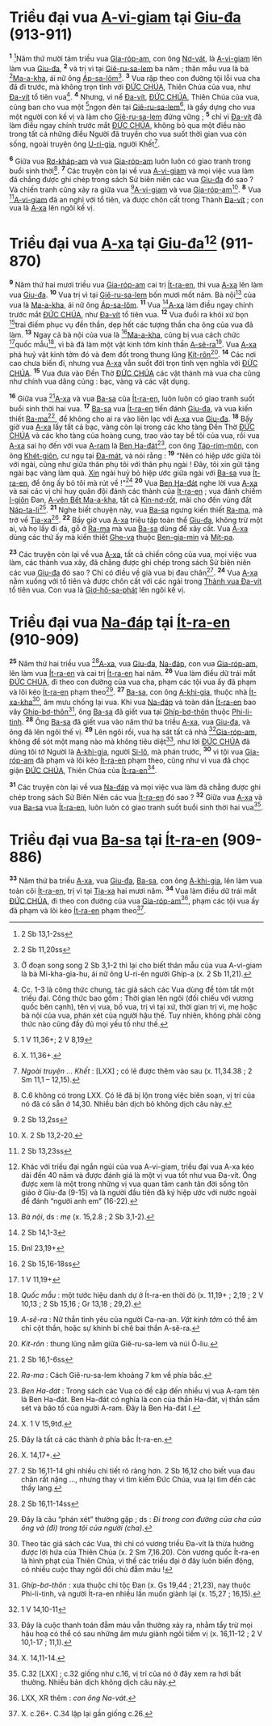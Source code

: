 # Triều đại vua [A-vi-giam]() tại [Giu-đa]() (913-911)
<sup><b>1</b></sup> [^1*]Năm thứ mười tám triều vua [Gia-róp-am](), con ông [Nơ-vát](), là [A-vi-giam]() lên làm vua [Giu-đa](), <sup><b>2</b></sup> và trị vì tại [Giê-ru-sa-lem]() ba năm ; thân mẫu vua là bà [^2*][Ma-a-kha](), ái nữ ông [Áp-sa-lôm]()[^1]. <sup><b>3</b></sup> Vua rập theo con đường tội lỗi vua cha đã đi trước, mà không trọn tình với [ĐỨC CHÚA](), Thiên Chúa của vua, như [Đa-vít]() tổ tiên vua[^2]. <sup><b>4</b></sup> Nhưng, vì nể [Đa-vít](), [ĐỨC CHÚA](), Thiên Chúa của vua, cũng ban cho vua một [^3*]ngọn đèn tại [Giê-ru-sa-lem]()[^3], là gầy dựng cho vua một người con kế vị và làm cho [Giê-ru-sa-lem]() đứng vững ; <sup><b>5</b></sup> chỉ vì [Đa-vít]() đã làm điều ngay chính trước mắt [ĐỨC CHÚA](), không bỏ qua một điều nào trong tất cả những điều Người đã truyền cho vua suốt thời gian vua còn sống, ngoài truyện ông [U-ri-gia](), người Khết[^4].

<sup><b>6</b></sup> Giữa vua [Rơ-kháp-am]() và vua [Gia-róp-am]() luôn luôn có giao tranh trong buổi sinh thời[^5]. <sup><b>7</b></sup> Các truyện còn lại về vua [A-vi-giam]() và mọi việc vua làm đã chẳng được ghi chép trong sách Sử biên niên các vua [Giu-đa]() đó sao ? Và chiến tranh cũng xảy ra giữa vua [^4*][A-vi-giam]() và vua [Gia-róp-am]()[^6]. <sup><b>8</b></sup> Vua [^5*][A-vi-giam]() đã an nghỉ với tổ tiên, và được chôn cất trong Thành [Đa-vít]() ; con vua là [A-xa]() lên ngôi kế vị.


# Triều đại vua [A-xa]() tại [Giu-đa]()[^7] (911-870)
<sup><b>9</b></sup> Năm thứ hai mươi triều vua [Gia-róp-am]() cai trị [Ít-ra-en](), thì vua [A-xa]() lên làm vua [Giu-đa](). <sup><b>10</b></sup> Vua trị vì tại [Giê-ru-sa-lem]() bốn mươi mốt năm. Bà nội[^8] của vua là [Ma-a-kha](), ái nữ ông [Áp-sa-lôm](). <sup><b>11</b></sup> Vua [^6*][A-xa]() làm điều ngay chính trước mắt [ĐỨC CHÚA](), như [Đa-vít]() tổ tiên vua. <sup><b>12</b></sup> Vua đuổi ra khỏi xứ bọn [^7*]trai điếm phục vụ đền thần, dẹp hết các tượng thần cha ông của vua đã làm. <sup><b>13</b></sup> Ngay cả bà nội của vua là [^8*][Ma-a-kha](), cũng bị vua cách chức [^9*]quốc mẫu[^9], vì bà đã làm một vật kinh tởm kính thần [A-sê-ra]()[^10]. Vua [A-xa]() phá huỷ vật kinh tởm đó và đem đốt trong thung lũng [Kít-rôn]()[^11]. <sup><b>14</b></sup> Các nơi cao chưa biến đi, nhưng vua [A-xa]() vẫn suốt đời trọn tình vẹn nghĩa với [ĐỨC CHÚA](). <sup><b>15</b></sup> Vua đưa vào Đền Thờ [ĐỨC CHÚA]() các vật thánh mà vua cha cũng như chính vua dâng cúng : bạc, vàng và các vật dụng.

<sup><b>16</b></sup> Giữa vua [^10*][A-xa]() và vua [Ba-sa]() của [Ít-ra-en](), luôn luôn có giao tranh suốt buổi sinh thời hai vua. <sup><b>17</b></sup> [Ba-sa]() vua [Ít-ra-en]() tiến đánh [Giu-đa](), và vua kiến thiết [Ra-ma]()[^12], để không cho ai ra vào liên lạc với [A-xa]() vua [Giu-đa](). <sup><b>18</b></sup> Bấy giờ vua [A-xa]() lấy tất cả bạc, vàng còn lại trong các kho tàng Đền Thờ [ĐỨC CHÚA]() và các kho tàng của hoàng cung, trao vào tay bề tôi của vua, rồi vua [A-xa]() sai họ đến với vua [A-ram]() là [Ben Ha-đát]()[^13], con ông [Táp-rim-môn](), con ông [Khét-giôn](), cư ngụ tại [Đa-mát](), và nói rằng : <sup><b>19</b></sup> “Nên có hiệp ước giữa tôi với ngài, cũng như giữa thân phụ tôi với thân phụ ngài ! Đây, tôi xin gửi tặng ngài bạc vàng làm quà. [Xin]() ngài huỷ bỏ hiệp ước giữa ngài với [Ba-sa]() vua [Ít-ra-en](), để ông ấy bỏ tôi mà rút về !”[^14] <sup><b>20</b></sup> Vua [Ben Ha-đát]() nghe lời vua [A-xa]() và sai các vị chỉ huy quân đội đánh các thành của [Ít-ra-en]() ; vua đánh chiếm [I-giôn]() Đan, [A-vên Bết Ma-a-kha](), tất cả [Kin-nơ-rốt](), mãi cho đến vùng đất [Náp-ta-li]()[^15]. <sup><b>21</b></sup> Nghe biết chuyện này, vua [Ba-sa]() ngưng kiến thiết [Ra-ma](), mà trở về [Tia-xa]()[^16]. <sup><b>22</b></sup> Bấy giờ vua [A-xa]() triệu tập toàn thể [Giu-đa](), không trừ một ai, và họ lấy đi đá, gỗ ở [Ra-ma]() mà vua [Ba-sa]() dùng để xây cất. Vua [A-xa]() dùng các thứ ấy mà kiến thiết [Ghe-va]() thuộc [Ben-gia-min]() và [Mít-pa]().

<sup><b>23</b></sup> Các truyện còn lại về vua [A-xa](), tất cả chiến công của vua, mọi việc vua làm, các thành vua xây, đã chẳng được ghi chép trong sách Sử biên niên các vua [Giu-đa]() đó sao ? Chỉ có điều về già vua bị đau chân[^17]. <sup><b>24</b></sup> Vua [A-xa]() nằm xuống với tổ tiên và được chôn cất với các ngài trong [Thành vua Đa-vít]() tổ tiên vua. Con vua là [Giơ-hô-sa-phát]() lên ngôi kế vị.


# Triều đại vua [Na-đáp]() tại [Ít-ra-en]() (910-909)
<sup><b>25</b></sup> Năm thứ hai triều vua [^11*][A-xa](), vua [Giu-đa](), [Na-đáp](), con vua [Gia-róp-am](), lên làm vua [Ít-ra-en]() và cai trị [Ít-ra-en]() hai năm. <sup><b>26</b></sup> Vua làm điều dữ trái mắt [ĐỨC CHÚA](), đi theo con đường của vua cha, phạm các tội vua ấy đã phạm và lôi kéo [Ít-ra-en]() phạm theo[^18]. <sup><b>27</b></sup> [Ba-sa](), con ông [A-khi-gia](), thuộc nhà [Ít-xa-kha]()[^19], âm mưu chống lại vua. Khi vua [Na-đáp]() và toàn dân [Ít-ra-en]() bao vây [Ghíp-bơ-thôn]()[^20], ông [Ba-sa]() đã giết vua tại [Ghíp-bơ-thôn]() thuộc [Phi-li-tinh](). <sup><b>28</b></sup> Ông [Ba-sa]() đã giết vua vào năm thứ ba triều [A-xa](), vua [Giu-đa](), và ông đã lên ngôi thế vị. <sup><b>29</b></sup> Lên ngôi rồi, vua hạ sát tất cả nhà [^12*][Gia-róp-am](), không để sót một mạng nào mà không tiêu diệt[^21], như lời [ĐỨC CHÚA]() đã dùng tôi tớ Người là [A-khi-gia](), người [Si-lô](), mà phán trước, <sup><b>30</b></sup> vì tội vua [Gia-róp-am]() đã phạm và lôi kéo [Ít-ra-en]() phạm theo, cũng như vì vua đã chọc giận [ĐỨC CHÚA](), Thiên Chúa của [Ít-ra-en]()[^22].

<sup><b>31</b></sup> Các truyện còn lại về vua [Na-đáp]() và mọi việc vua làm đã chẳng được ghi chép trong sách Sử Biên Niên các vua [Ít-ra-en]() đó sao ? <sup><b>32</b></sup> Giữa vua [A-xa]() và vua [Ba-sa]() vua [Ít-ra-en](), luôn luôn có giao tranh suốt buổi sinh thời hai vua[^23].


# Triều đại vua [Ba-sa]() tại [Ít-ra-en]() (909-886)
<sup><b>33</b></sup> Năm thứ ba triều [A-xa](), vua [Giu-đa](), [Ba-sa](), con ông [A-khi-gia](), lên làm vua toàn cõi [Ít-ra-en](), trị vì tại [Tia-xa]() hai mươi năm. <sup><b>34</b></sup> Vua làm điều dữ trái mắt [ĐỨC CHÚA](), đi theo con đường của vua [Gia-róp-am]()[^24], phạm các tội vua ấy đã phạm và lôi kéo [Ít-ra-en]() phạm theo[^25].

[^1]: Ở đoạn song song 2 Sb 3,1-2 thì lại cho biết thân mẫu của vua A-vi-giam là bà Mi-kha-gia-hu, ái nữ ông U-ri-ên người Ghíp-a (x. 2 Sb 11,21).
[^2]: Cc. 1-3 là công thức chung, tác giả sách các Vua dùng để tóm tắt một triều đại. Công thức bao gồm : Thời gian lên ngôi (đối chiếu với vương quốc bên cạnh), tên vị vua, bố vua, trị vì tại xứ, thời gian trị vì, mẹ hoặc bà nội của vua, phán xét của người hậu thế. Tuy nhiên, không phải công thức nào cũng đầy đủ mọi yếu tố như thế.
[^3]: X. 11,36+.
[^4]: *Ngoài truyện ... Khết* : \[LXX] ; có lẽ được thêm vào sau (x. 11,34.38 ; 2 Sm 11,1 – 12,15).
[^5]: C.6 không có trong LXX. Có lẽ đã bị lộn trong việc biên soạn, vị trí của nó đã có sẵn ở 14,30. Nhiều bản dịch bỏ không dịch câu này.
[^6]: X. 2 Sb 13,2-20.
[^7]: Khác với triều đại ngắn ngủi của vua A-vi-giam, triều đại vua A-xa kéo dài đến 40 năm và được đánh giá là một vị vua tốt như vua Đa-vít. Ông được xem là một trong những vị vua quan tâm canh tân đời sống tôn giáo ở Giu-đa (9-15) và là người đầu tiên đã ký hiệp ước với nước ngoài để đánh “người anh em” (16-22).
[^8]: *Bà nội*, ds : *mẹ* (x. 15,2.8 ; 2 Sb 3,1-2).
[^9]: *Quốc mẫu* : một tước hiệu danh dự ở Ít-ra-en thời đó (x. 11,19+ ; 2,19 ; 2 V 10,13 ; 2 Sb 15,16 ; Gr 13,18 ; 29,2).
[^10]: *A-sê-ra* : Nữ thần tình yêu của người Ca-na-an. *Vật kinh tởm* có thể ám chỉ cột thần, hoặc sự khinh bỉ chê bai thần A-sê-ra.
[^11]: *Kít-rôn* : thung lũng nằm giữa Giê-ru-sa-lem và núi Ô-liu.
[^12]: *Ra-ma* : Cách Giê-ru-sa-lem khoảng 7 km về phía bắc.
[^13]: *Ben Ha-đát* : Trong sách các Vua có đề cập đến nhiều vị vua A-ram tên là Ben Ha-đát. Ben Ha-đát có nghĩa là con của thần Ha-đát, vị thần sấm sét và bão tố của người A-ram. Đây là Ben Ha-đát I.
[^14]: X. 1 V 15,9tđ.
[^15]: Đây là tất cả các thành ở phía bắc Ít-ra-en.
[^16]: X. 14,17+.
[^17]: 2 Sb 16,11-14 ghi nhiều chi tiết rõ ràng hơn. 2 Sb 16,12 cho biết vua đau chân rất nặng ..., nhưng thay vì tìm kiếm Đức Chúa, vua lại tìm đến các thầy lang.
[^18]: Đây là câu “phán xét” thường gặp ; ds : *Đi trong con đường của cha của ông và (đi) trong tội của người (cha)*.
[^19]: Theo tác giả sách các Vua, thì chỉ có vương triều Đa-vít là thừa hưởng được lời hứa của Thiên Chúa (x. 2 Sm 7,16.20). Còn vương quốc Ít-ra-en là hình phạt của Thiên Chúa, vì thế các triều đại ở đây luôn biến động, có nhiều cuộc thay ngôi đổi chủ đẫm máu !
[^20]: *Ghíp-bơ-thôn* : xưa thuộc chi tộc Đan (x. Gs 19,44 ; 21,23), nay thuộc Phi-li-tinh, và người Ít-ra-en nhiều lần muốn giành lại (x. 15,27 ; 16,15).
[^21]: Đây là cuộc thanh toán đẫm máu vẫn thường xảy ra, nhằm tẩy trừ mọi hậu hoạ có thể có sau những âm mưu giành ngôi tiếm vị (x. 16,11-12 ; 2 V 10,1-17 ; 11,1).
[^22]: X. 14,11-14.
[^23]: C.32 \[LXX] ; c.32 giống như c.16, vị trí của nó ở đây xem ra hơi bất thường. Nhiều bản dịch không dịch câu này.
[^24]: LXX, XR thêm : *con ông Na-vát*.
[^25]: X. c.26+. C.34 lặp lại gần giống c.26.
[^1*]: 2 Sb 13,1-2ss
[^2*]: 2 Sb 11,20ss
[^3*]: 1 V 11,36+; 2 V 8,19
[^4*]: 2 Sb 13,2ss
[^5*]: 2 Sb 13,23ss
[^6*]: 2 Sb 14,1-3
[^7*]: Đnl 23,19+
[^8*]: 2 Sb 15,16-18ss
[^9*]: 1 V 11,19+
[^10*]: 2 Sb 16,1-6ss
[^11*]: 2 Sb 16,11-14ss
[^12*]: 1 V 14,10-11